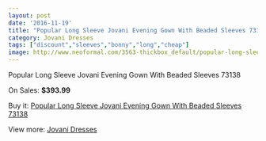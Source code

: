 ```yaml
---
layout: post
date: '2016-11-19'
title: "Popular Long Sleeve Jovani Evening Gown With Beaded Sleeves 73138"
category: Jovani Dresses
tags: ["discount","sleeves","bonny","long","cheap"]
image: http://www.neoformal.com/3563-thickbox_default/popular-long-sleeve-jovani-evening-gown-with-beaded-sleeves-73138.jpg
---
```

Popular Long Sleeve Jovani Evening Gown With Beaded Sleeves 73138

On Sales: **$393.99**
<a href="https://www.neoformal.com/en/jovani-dresses/1327-popular-long-sleeve-jovani-evening-gown-with-beaded-sleeves-73138.html"><amp-img layout="responsive" width="600" height="600" src="//www.neoformal.com/3563-thickbox_default/popular-long-sleeve-jovani-evening-gown-with-beaded-sleeves-73138.jpg" alt="Popular Long Sleeve Jovani Evening Gown With Beaded Sleeves 73138 0" /></a>
<a href="https://www.neoformal.com/en/jovani-dresses/1327-popular-long-sleeve-jovani-evening-gown-with-beaded-sleeves-73138.html"><amp-img layout="responsive" width="600" height="600" src="//www.neoformal.com/3564-thickbox_default/popular-long-sleeve-jovani-evening-gown-with-beaded-sleeves-73138.jpg" alt="Popular Long Sleeve Jovani Evening Gown With Beaded Sleeves 73138 1" /></a>

Buy it: [Popular Long Sleeve Jovani Evening Gown With Beaded Sleeves 73138](https://www.neoformal.com/en/jovani-dresses/1327-popular-long-sleeve-jovani-evening-gown-with-beaded-sleeves-73138.html "Popular Long Sleeve Jovani Evening Gown With Beaded Sleeves 73138")

View more: [Jovani Dresses](https://www.neoformal.com/en/15-jovani-dresses "Jovani Dresses")